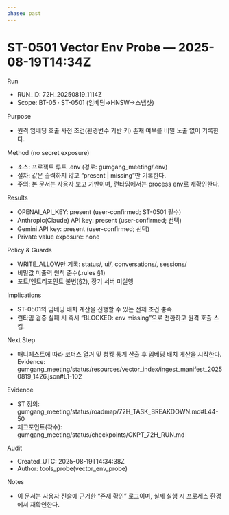 ```yaml
---
phase: past
---
```


# ST-0501 Vector Env Probe — 2025-08-19T14:34Z

Run
- RUN_ID: 72H_20250819_1114Z
- Scope: BT-05 · ST-0501 (임베딩→HNSW→스냅샷)

Purpose
- 원격 임베딩 호출 사전 조건(환경변수 기반 키) 존재 여부를 비밀 노출 없이 기록한다.

Method (no secret exposure)
- 소스: 프로젝트 루트 .env (경로: gumgang_meeting/.env)
- 절차: 값은 출력하지 않고 “present | missing”만 기록한다.
- 주의: 본 문서는 사용자 보고 기반이며, 런타임에서는 process env로 재확인한다.

Results
- OPENAI_API_KEY: present (user-confirmed; ST-0501 필수)
- Anthropic(Claude) API key: present (user-confirmed; 선택)
- Gemini API key: present (user-confirmed; 선택)
- Private value exposure: none

Policy & Guards
- WRITE_ALLOW만 기록: status/, ui/, conversations/, sessions/
- 비밀값 미출력 원칙 준수(.rules §1)
- 포트/엔트리포인트 불변(§2), 장기 서버 미실행

Implications
- ST-0501의 임베딩 배치 계산을 진행할 수 있는 전제 조건 충족.
- 런타임 검증 실패 시 즉시 “BLOCKED: env missing”으로 전환하고 원격 호출 스킵.

Next Step
- 매니페스트에 따라 코퍼스 열거 및 청킹 통계 산출 후 임베딩 배치 계산을 시작한다.
  Evidence: gumgang_meeting/status/resources/vector_index/ingest_manifest_20250819_1426.json#L1-102

Evidence
- ST 정의: gumgang_meeting/status/roadmap/72H_TASK_BREAKDOWN.md#L44-50
- 체크포인트(착수): gumgang_meeting/status/checkpoints/CKPT_72H_RUN.md

Audit
- Created_UTC: 2025-08-19T14:34:38Z
- Author: tools_probe(vector_env_probe)

Notes
- 이 문서는 사용자 진술에 근거한 “존재 확인” 로그이며, 실제 실행 시 프로세스 환경에서 재확인한다.